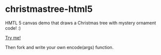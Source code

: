 christmastree-html5
===================
HMTL 5 canvas demo that draws a Christmas tree with mystery ornament code! :)

[Try me!](http://htmlpreview.github.com/?https://github.com/kenklin/christmastree-html5/blob/master/index.html)

Then fork and write your own encode(args) function.

